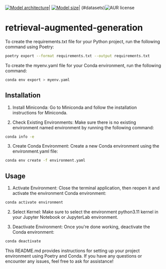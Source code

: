 [![Model architecture](https://img.shields.io/badge/Model%20Arch-Transformer%20Decoder-green)](#model-architecture)|
[![Model size](https://img.shields.io/badge/Params-5B-green)](#model-architecture)|
(#datasets)![AUR license](https://img.shields.io/badge/license-Apache%202-blue)


# retrieval-augmented-generation

To create the requirements.txt file for your Python project, run the following command using Poetry:

```bash
poetry export --format requirements.txt --output requirements.txt
```

To create the myenv.yaml file for your Conda environment, run the following command:

```bash
conda env export > myenv.yaml
```

## Installation
1. Install Miniconda:
Go to Miniconda and follow the installation instructions for Miniconda.

2. Check Existing Environments:
Make sure there is no existing environment named environment by running the following command:
```bash
conda info -e
```

3. Create Conda Environment:
Create a new Conda environment using the environment.yaml file:

```bash
conda env create -f environment.yaml
```

## Usage
1. Activate Environment:
Close the terminal application, then reopen it and activate the environment Conda environment:


```bash
conda activate environment
```

2. Select Kernel:
Make sure to select the environment python3.11 kernel in your Jupyter Notebook or JupyterLab environment.

3. Deactivate Environment:
Once you're done working, deactivate the Conda environment:


```bash
conda deactivate
```

This README.md provides instructions for setting up your project environment using Poetry and Conda. If you have any questions or encounter any issues, feel free to ask for assistance!
